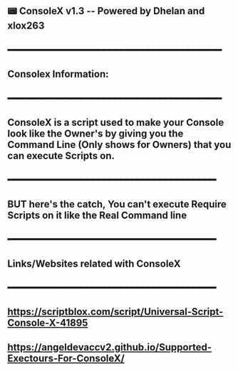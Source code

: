 📟 ConsoleX v1.3 -- Powered by Dhelan and xlox263
-
━━━━━━━━━━━━━━━━━━━━━━━━━━━━━━━━━━━━━━
-
Consolex Information:
-
━━━━━━━━━━━━━━━━━━━━━━━━━━━━━━━━━━━━━━
-
ConsoleX is a script used to make your Console look like the Owner's by  giving you the Command Line
(Only shows for Owners) that you can execute Scripts on.
-
━━━━━━━━━━━━━━━━━━━━━━━━━━━━━━━━━━━━━
-
BUT here's the catch, You can't execute Require Scripts on it like the Real Command line
-
━━━━━━━━━━━━━━━━━━━━━━━━━━━━━━━━━━━━━
-
Links/Websites related with ConsoleX
-
━━━━━━━━━━━━━━━━━━━━━━━━━━━━━━━━━━━━━
-
https://scriptblox.com/script/Universal-Script-Console-X-41895
-
https://angeldevaccv2.github.io/Supported-Exectours-For-ConsoleX/
-
